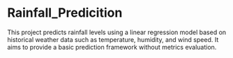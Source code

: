 # Rainfall_Predicition
This project predicts rainfall levels using a linear regression model based on historical weather data such as temperature, humidity, and wind speed. It aims to provide a basic prediction framework without metrics evaluation.
